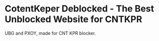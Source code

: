 # CotentKeper Deblocked - The Best Unblocked Website for CNTKPR
UBG and PXOY, made for CNT KPR blocker.
